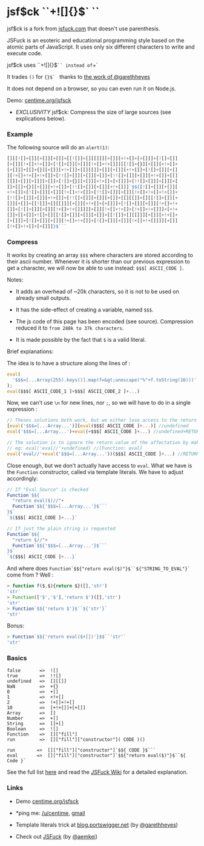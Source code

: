 # jsf$ck ``+![]{}$` ``
  
jsf$ck is a fork from [jsfuck.com](http://www.jsfuck.com) that doesn't use parenthesis.


JSFuck is an esoteric and educational programming style based on the atomic parts of JavaScript. It uses only six different characters to write and execute code.

jsf$ck uses ``+![]{}$` `` instead of `+![]()`

It trades `()` for ``{}$` `` thanks to [the work of @garethheyes](http://blog.portswigger.net/2016/07/executing-non-alphanumeric-javascript.html)

It does not depend on a browser, so you can even run it on Node.js.

Demo: [centime.org/jsfsck](http://centime.org/jsfsck)

* *EXCLUSIVITY* jsf$ck: Compress the size of large sources (see explications below).

### Example

The following source will do an `alert(1)`:

```js
[][[![]+[]][+[]][+[]]+[[![]]+[][[]]][+[]][+!+[]+[+[]]]+[![]+[]]
[+[]][!+[]+!+[]]+[![]+[]][+[]][!+[]+!+[]]][[![]+{}][+[]][+!+[]+
[+[]]]+[[]+{}][+[]][+!+[]]+[[][[]]+[]][+[]][+!+[]]+[![]+[]][+[]
][!+[]+!+[]+!+[]]+[!![]+[]][+[]][+[]]+[!![]+[]][+[]][+!+[]]+[[]
[[]]+[]][+[]][+[]]+[![]+{}][+[]][+!+[]+[+[]]]+[!![]+[]][+[]][+[
]]+[[]+{}][+[]][+!+[]]+[!![]+[]][+[]][+!+[]]]`$${[![]+[]][+[]][
+!+[]]+[![]+[]][+[]][!+[]+!+[]]+[!![]+[]][+[]][!+[]+!+[]+!+[]]+
[!![]+[]][+[]][+!+[]]+[!![]+[]][+[]][+[]]+[[][[]]+[][[![]+[]][+
[]][+[]]+[[![]]+[][[]]][+[]][+!+[]+[+[]]]+[![]+[]][+[]][!+[]+!+
[]]+[![]+[]][+[]][!+[]+!+[]]]][+[]][!+[]+!+[]+[!+[]+!+[]]]+[+!+
[]]+[[+[]]+![]+[][[![]+[]][+[]][+[]]+[[![]]+[][[]]][+[]][+!+[]+
[+[]]]+[![]+[]][+[]][!+[]+!+[]]+[![]+[]][+[]][!+[]+!+[]]]][+[]]
[!+[]+!+[]+[+[]]]}$```
``` 

### Compress



It works by creating an array `$$$` where characters are stored according to their ascii number. Whenever it is shorter than our previous expression to get a character, we will now be able to use instead: `$$$[ ASCII_CODE ]`.

Notes:

* It adds an overhead of ~20k characters, so it is not to be used on already small outputs.

* It has the side-effect of creating a variable, named `$$$`.

* The js code of this page has been encoded (see source). Compression reduced it to `from 288k to 37k characters`.

* It is made possible by the fact that `$` is a valid literal.

Brief explanations:

The idea is to have a structure along the lines of :

```js
eval(
  '$$$=[...Array(255).keys()].map(f=&gt;unescape("%"+f.toString(16)))'
);
eval($$$[ ASCII_CODE_1 ]+$$$[ ASCII_CODE_2 ]+...)
```

Now, we can't use `\n` for new lines, nor `;`, so we will have to do in a single expression :

```js
// Theses solutions both work, but we either lose access to the return value, or it gets corrupted
[eval('$$$=[...Array...')][eval($$$[ ASCII_CODE ]+...)] //undefined
eval('$$$=[...Array...')+eval(+$$$[ ASCII_CODE ]+...) //undefined+RETURN_VALUE

// The solution is to ignore the return value of the affectation by making it a comment in a nested eval
// eg: eval('eval//'+undefined) //[Function: eval]
eval('eval//'+eval('$$$=[...Array...'))($$$[ ASCII_CODE ]+...) //RETURN_VALUE
```

Close enough, but we don't actually have access to `eval`. What we have is the `Function` constructor, called via template literals. We have to adjust accordingly:

```js
// If "Eval Source" is checked
Function`$${
  "return eval($)//"+
  Function`$${'$$$=[...Array...'}$```
}$`
`${$$$[ ASCII_CODE ]+...}`

// If just the plain string is requested
Function`$${
  "return $//"+
  Function`$${'$$$=[...Array...'}$```
}$`
`${$$$[ ASCII_CODE ]+...}`
```

And where does ```Function`$${"return eval($)"}$``${"STRING_TO_EVAL"}` ``` come from ? Well :

```js
> function f($,$){return $}([],'str')
'str'
> Function(['$','$'],'return $')([],'str')
'str'
> Function`$${'return $'}$``${'str'}`
'str'
```

Bonus:

```js
> Function`$${'return eval($+[])'}$$``'str'`
'str'
```

### Basics
              
    false       =>  ![]
    true        =>  !![]
    undefined   =>  [][[]]
    NaN         =>  +{}
    0           =>  +[]
    1           =>  +!+[]
    2           =>  !+[]+!+[]
    10          =>  [+!+[]]+[+[]]
    Array       =>  []
    Number      =>  +[]
    String      =>  []+[]
    Boolean     =>  ![]
    Function    =>  []["fill"]
    run         =>  []["fill"]["constructor"]( CODE )()

    run        =>  []["fill"]["constructor"]`$${ CODE }$```
    eval       =>  []["fill"]["constructor"]`$${"return eval($)"}$``${ Code }`
    
See the full list [here](https://github.com/centime/jsfsck/blob/master/jsfsck.js) and read the [JSFuck Wiki](https://github.com/aemkei/jsfuck/wiki) for a detailed explanation.  

### Links

* Demo [centime.org/jsfsck](http://centime.org/jsfsck)

* *ping me: [/u/centime](https://www.reddit.com/user/Centime/), [gmail](mailto:quelques.centimes@gmail.com)

* Template literals trick at [blog.portswigger.net](http://blog.portswigger.net/2016/07/executing-non-alphanumeric-javascript.html) (by [@garethheyes](https://twitter.com/garethheyes))

* Check out [JSFuck](http://jsfuck.com) (by [@aemkei](http://twitter.com/aemkei))

